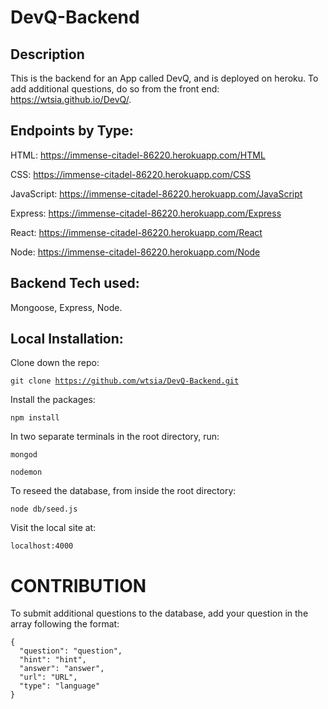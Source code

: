 # DevQ-Backend

## Description

This is the backend for an App called DevQ, and is deployed on heroku. To add additional questions, do so from the front end: https://wtsia.github.io/DevQ/. 

## Endpoints by Type:

HTML: https://immense-citadel-86220.herokuapp.com/HTML

CSS: https://immense-citadel-86220.herokuapp.com/CSS

JavaScript: https://immense-citadel-86220.herokuapp.com/JavaScript

Express: https://immense-citadel-86220.herokuapp.com/Express

React: https://immense-citadel-86220.herokuapp.com/React

Node: https://immense-citadel-86220.herokuapp.com/Node

## Backend Tech used:

Mongoose, Express, Node. <br /> 

## Local Installation:

Clone down the repo:

<code>git clone https://github.com/wtsia/DevQ-Backend.git</code>

Install the packages:

<code>npm install</code>

In two separate terminals in the root directory, run:

<code>mongod</code>

<code>nodemon</code>

To reseed the database, from inside the root directory:

<code>node db/seed.js</code>

Visit the local site at: 

<code>localhost:4000</code>

# CONTRIBUTION

To submit additional questions to the database, add your question in the array following the format:
```
{
  "question": "question",
  "hint": "hint",
  "answer": "answer",
  "url": "URL",
  "type": "language"
}
```

